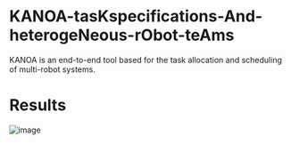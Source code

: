 # KANOA-tasKspecifications-And-heterogeNeous-rObot-teAms
KANOA is an end-to-end tool based for the task allocation and scheduling of multi-robot systems.


# Results


![image](https://user-images.githubusercontent.com/63869574/137605021-78d48f7d-ff99-4c2d-8983-c791a89e13c9.png)
